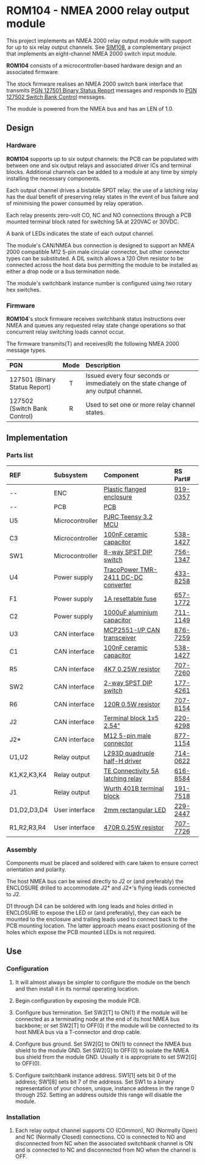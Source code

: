 # ROM104 - NMEA 2000 relay output module

This project implements an NMEA 2000 relay output module with
support for up to six relay output channels.
See
[SIM108](https://github.com/preeve9534/SIM108/),
a complementary project that implements an eight-channel NMEA
2000 switch input module.

__ROM104__ consists of a microcontroller-based hardware design
and an associated firmware.

The stock firmware realises an NMEA 2000 switch bank interface
that transmits
[PGN 127501 Binary Status Report]() messages
and responds to
[PGN 127502 Switch Bank Control]() messages.

The module is powered from the NMEA bus and has an LEN of 1.0.

## Design

### Hardware

__ROM104__ supports up to six output channels: the PCB can be
populated with between one and six output relays and associated
driver ICs and terminal blocks.
Additional channels can be added to a module at any time by
simply installing the necessary components.

Each output channel drives a bistable SPDT relay: the use of a
latching relay has the dual benefit of preserving relay states
in the event of bus failure and of minimising the power consumed
by relay operation.

Each relay presents zero-volt CO, NC and NO connections through
a PCB mounted terminal block rated for switching 5A at 220VAC or
30VDC.

A bank of LEDs indicates the state of each output channel.

The module's CAN/NMEA bus connection is designed to support an
NMEA 2000 compatible M12 5-pin male circular connector, but
other connector types can be substituted.
A DIL switch allows a 120 Ohm resistor to be connected across
the host data bus permitting the module to be installed as
either a drop node or a bus termination node.

The module's switchbank instance number is configured using
two rotary hex switches.

### Firmware

__ROM104__'s stock firmware receives switchbank status instructions
over NMEA and queues any requested relay state change operations so
that concurrent relay switching loads cannot occur.

The firmware transmits(T) and receives(R) the following NMEA 2000
message types.

| PGN                           | Mode   | Description |
| :---                          | :----: | :---------- |
| 127501 (Binary Status Report) | T      | Issued every four seconds or immediately on the state change of any output channel. |
| 127502 (Switch Bank Control)  | R      | Used to set one or more relay channel states. |  

## Implementation

### Parts list

| REF   | Subsystem       | Component               | RS Part#|
| :---  | :---            | :---                    | :--- |
| --    | ENC             | [Plastic flanged enclosure](https://docs.rs-online.com/1460/0900766b814af994.pdf) | [919-0357](https://uk.rs-online.com/web/p/general-purpose-enclosures/9190357) |
| --    | PCB             | [PCB](./ROM104.brd.pdf) | |
| U5    | Microcontroller | [PJRC Teensy 3.2 MCU](https://www.pjrc.com/store/teensy32.html) |
| C3    | Microcontroller | [100nF ceramic capacitor](https://docs.rs-online.com/554d/0900766b817069f5.pdf)| [538-1427](https://uk.rs-online.com/web/p/mlccs-multilayer-ceramic-capacitors/5381427) |
| SW1   | Microcontroller | [8-way SPST DIP switch](https://docs.rs-online.com/c98b/0900766b810b550f.pdf) | [756-1347](https://uk.rs-online.com/web/p/dip-sip-switches/7561347/) |
| U4    | Power supply    | [TracoPower TMR-2411 DC-DC converter](https://docs.rs-online.com/1b79/0900766b8172f5cb.pdf) | [433-8258](https://uk.rs-online.com/web/p/dc-dc-converters/4338258) |
| F1    | Power supply    | [1A resettable fuse](https://docs.rs-online.com/ec39/0900766b80bc9043.pdf) | [657-1772](https://uk.rs-online.com/web/p/resettable-fuses/6571772) |
| C2    | Power supply    | [1000uF aluminium capacitor](https://docs.rs-online.com/0d4a/0900766b815816c4.pdf) | [711-1149](https://uk.rs-online.com/web/p/aluminium-capacitors/7111148) |
| U3    | CAN interface   | [MCP2551-I/P CAN transceiver](https://docs.rs-online.com/f763/0900766b8140ba57.pdf) | [876-7259](https://uk.rs-online.com/web/p/can-interface-ics/8767259) | 
| C1    | CAN interface   | [100nF ceramic capacitor](https://docs.rs-online.com/554d/0900766b817069f5.pdf)| [538-1427](https://uk.rs-online.com/web/p/mlccs-multilayer-ceramic-capacitors/5381427) |
| R5    | CAN interface   | [4K7 0.25W resistor](https://docs.rs-online.com/d566/A700000008919924.pdf) | [707-7260](https://uk.rs-online.com/web/p/through-hole-resistors/7077726) |
| SW2   | CAN interface   | [2-way SPST DIP switch](https://docs.rs-online.com/a014/0900766b81670159.pdf) | [177-4261](https://uk.rs-online.com/web/p/dip-sip-switches/1774261) |
| R6    | CAN interface   | [120R 0.5W resistor](https://docs.rs-online.com/1e48/0900766b8157ae0f.pdf) | [707-8154](https://uk.rs-online.com/web/p/through-hole-resistors/7078154) |
| J2    | CAN interface   | [Terminal block 1x5 2.54"](https://docs.rs-online.com/85fb/0900766b816edda7.pdf) | [220-4298](https://uk.rs-online.com/web/p/pcb-terminal-blocks/2204298) |
| J2*   | CAN interface   | [M12 5-pin male connector ](https://docs.rs-online.com/6e45/A700000007926144.pdf) | [877-1154](https://uk.rs-online.com/web/p/industrial-circular-connectors/8771154) |
| U1,U2 | Relay output    | [L293D quadruple half-H driver](https://docs.rs-online.com/90a7/0900766b8135fae0.pdf) | [714-0622](https://uk.rs-online.com/web/p/motor-driver-ics/7140622) |
| K1,K2,K3,K4 | Relay output | [TE Connectivity 5A latching relay](https://docs.rs-online.com/39e5/0900766b81397a52.pdf) | [616-8584](https://uk.rs-online.com/web/p/power-relays/6168584) |
| J1 | Relay output | [Wurth 401B terminal block](https://docs.rs-online.com/238a/0900766b8173e753.pdf) | [191-7518](https://uk.rs-online.com/web/p/pcb-terminal-blocks/1917518) |
| D1,D2,D3,D4 | User interface | [2mm rectangular LED](https://docs.rs-online.com/3547/0900766b81384f75.pdf) | [229-2447](https://uk.rs-online.com/web/p/leds/2292447) |
| R1,R2,R3,R4 | User interface | [470R 0.25W resistor](https://docs.rs-online.com/d566/A700000008919924.pdf) | [707-7726](https://uk.rs-online.com/web/p/through-hole-resistors/7077726/) |

### Assembly

Components must be placed and soldered with care taken to ensure
correct orientation and polarity.

The host NMEA bus can be wired directly to J2 or (and preferably)
the ENCLOSURE drilled to accommodate J2* and J2*'s flying leads
connected to J2.

D1 through D4 can be soldered with long leads and holes drilled in
ENCLOSURE to expose the LED or (and preferably), they can each be
mounted to the enclosure and trailing leads used to connect back
to the PCB mounting location.
The latter approach means exact positioning of the holes which
expose the PCB mounted LEDs is not required.

## Use

### Configuration

1. It will almost always be simpler to configure the module on the bench
   and then install it in its normal operating location.

2. Begin configuration by exposing the module PCB.

3. Configure bus termination.
   Set SW2[T] to ON(1) if the module will be connected as a terminating node
   at the end of its host NMEA bus backbone; or
   set SW2[T] to OFF(0) if the module will be connected to its host NMEA bus
   via a T-connector and drop cable.

4. Configure bus ground.
   Set SW2[G] to ON(1) to connect the NMEA bus shield to the module GND.
   Set SW2[G] to OFF(0) to isolate the NMEA bus shield from the module GND.
   Usually it is appropriate to set SW2[G] to OFF(0).

5. Configure switchbank instance address.
   SW1[1] sets bit 0 of the address; SW1[8] sets bit 7 of the addresss.
   Set SW1 to a binary representation of your chosen, unique, instance
   address in the range 0 through 252.
   Setting an address outside this range will disable the module.
   
### Installation

1. Each relay output channel supports CO (COmmon), NO (Normally Open) and NC
   (Normally Closed) connections.
   CO is connected to NO and disconnected from NC when the associated switchbank
   channel is ON and is connected to NC and disconnected from NO when the
   channel is OFF.

